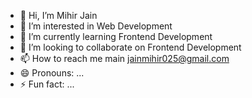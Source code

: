 - 👋 Hi, I’m Mihir Jain
- 👀 I’m interested in Web Development
- 🌱 I’m currently learning Frontend Development
- 💞️ I’m looking to collaborate on Frontend Development
- 📫 How to reach me main jainmihir025@gmail.com
- 😄 Pronouns: ...
- ⚡ Fun fact: ...

<!---
Mihirjain06/Mihirjain06 is a ✨ special ✨ repository because its `README.md` (this file) appears on your GitHub profile.
You can click the Preview link to take a look at your changes.
--->

